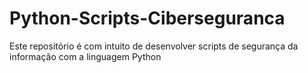 # Python-Scripts-Ciberseguranca
Este repositório é com intuito de desenvolver scripts de segurança da informação com a linguagem Python
